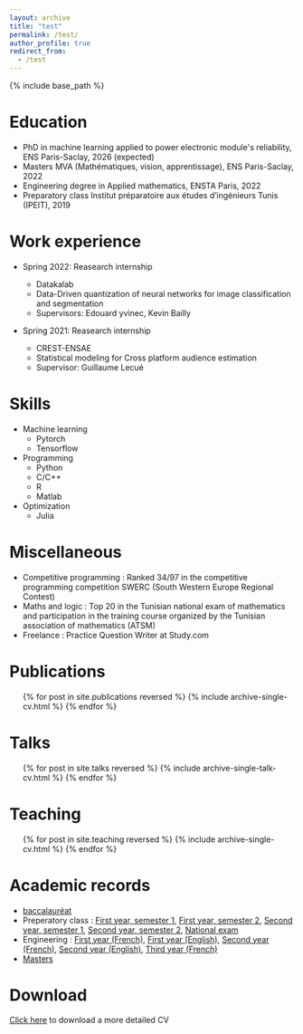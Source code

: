 ```yaml
---
layout: archive
title: "test"
permalink: /test/
author_profile: true
redirect_from:
  - /test
---
```


{% include base_path %}

Education
======
* PhD in machine learning applied to power electronic module's reliability, ENS Paris-Saclay, 2026 (expected)
* Masters MVA (Mathématiques, vision, apprentissage), ENS Paris-Saclay, 2022
* Engineering degree in Applied mathematics, ENSTA Paris, 2022
* Preparatory class Institut préparatoire aux études d’ingénieurs Tunis (IPEIT), 2019

Work experience
======
* Spring 2022: Reasearch internship
  * Datakalab
  * Data-Driven quantization of neural networks for image classification and segmentation
  * Supervisors: Edouard yvinec, Kevin Bailly

* Spring 2021: Reasearch internship
  * CREST-ENSAE
  * Statistical modeling for Cross platform audience estimation
  * Supervisor: Guillaume Lecué
  
Skills
======
* Machine learning
  * Pytorch
  * Tensorflow
* Programming
  * Python
  * C/C++
  * R
  * Matlab
* Optimization
  * Julia 

Miscellaneous
======
* Competitive programming : Ranked 34/97 in the competitive programming competition SWERC (South Western Europe Regional Contest)
* Maths and logic : Top 20 in the Tunisian national exam of mathematics and participation in the
training course organized by the Tunisian association of mathematics (ATSM)
* Freelance : Practice Question Writer at Study.com

Publications
======
  <ul>{% for post in site.publications reversed %}
    {% include archive-single-cv.html %}
  {% endfor %}</ul>
  
Talks
======
  <ul>{% for post in site.talks reversed %}
    {% include archive-single-talk-cv.html  %}
  {% endfor %}</ul>
  
Teaching
======
  <ul>{% for post in site.teaching reversed %}
    {% include archive-single-cv.html %}
  {% endfor %}</ul>

Academic records
======
* [baccalauréat](https://github.com/MehdiGhrabli/MehdiGhrabli.github.io/raw/master/files/bac.pdf)
* Preperatory class : [First year, semester 1](https://github.com/MehdiGhrabli/MehdiGhrabli.github.io/raw/master/files/1718sem1.pdf), [First year, semester 2](https://github.com/MehdiGhrabli/MehdiGhrabli.github.io/raw/master/files/prep1718.pdf), [Second year, semester 1](https://github.com/MehdiGhrabli/MehdiGhrabli.github.io/raw/master/files/1819sem1.pdf), [Second year, semester 2](https://github.com/MehdiGhrabli/MehdiGhrabli.github.io/raw/master/files/prep20182019.pdf), [National exam](https://github.com/MehdiGhrabli/MehdiGhrabli.github.io/raw/master/files/NotesConcours.pdf)
* Engineering : [First year (French)](https://github.com/MehdiGhrabli/MehdiGhrabli.github.io/raw/master/files/releve-note-ensta1-ghrabli-mehdi-2019-2020-1A-FR_Editionfinale.pdf), [First year (English)](https://github.com/MehdiGhrabli/MehdiGhrabli.github.io/raw/master/files/releve-note-ensta1-ghrabli-mehdi-2019-2020-1A-EN_Editionfinale.pdf), [Second year (French)](https://github.com/MehdiGhrabli/MehdiGhrabli.github.io/raw/master/files/releve-note-ensta1-ghrabli-mehdi-2020-2021-2A-FR(2).pdf), [Second year (English)](https://github.com/MehdiGhrabli/MehdiGhrabli.github.io/raw/master/files/releve-note-ensta1-ghrabli-mehdi-2020-2021-2A-EN.pdf), [Third year (French)](https://github.com/MehdiGhrabli/MehdiGhrabli.github.io/raw/master/files/releve-note-ensta1-ghrabli-mehdi-2021-2022-3A-FR.pdf)
* [Masters](https://github.com/MehdiGhrabli/MehdiGhrabli.github.io/raw/master/files/notesM2MVAMehdiGhrabli(1).pdf)


Download
======
[Click here](https://github.com/MehdiGhrabli/MehdiGhrabli.github.io/raw/master/files/CV_MEHDI_GHRABLI_Doctorat_ENG.pdf) to download a more detailed CV

